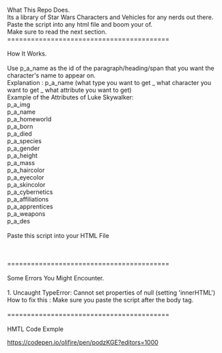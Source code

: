 What This Repo Does.<br>
Its a library of Star Wars Characters and Vehicles for any nerds out there.<br>
Paste the script into any html file and boom your of.<br>
Make sure to read the next section.<br>
=========================================<br>
<br>
How It Works.<br>
<br>
Use p_a_name as the id of the paragraph/heading/span that you want the character's name to appear on. <br>
Explanation : p_a_name (what type you want to get _ what character you want to get _ what attribute you want to get)
<br>
Example of the Attributes of Luke Skywalker:<br>
p_a_img<br>
p_a_name<br>
p_a_homeworld<br>
p_a_born<br>
p_a_died<br>
p_a_species<br>
p_a_gender<br>
p_a_height<br>
p_a_mass<br>
p_a_haircolor<br>
p_a_eyecolor<br>
p_a_skincolor<br>
p_a_cybernetics<br>
p_a_affiliations<br>
p_a_apprentices<br>
p_a_weapons<br>
p_a_des<br>
<br>
Paste this script into your HTML File<br>
<script src = "https://cdn.jsdelivr.net/gh/oli-fire/Star-Wars-Databank@main/characters.js"></script><br>
<br>
=========================================<br>
<br>
Some Errors You Might Encounter.<br>
<br>
1. Uncaught TypeError: Cannot set properties of null (setting 'innerHTML')<br>
How to fix this : Make sure you paste the script after the body tag.<br>
<br>
=========================================<br>
<br>
HMTL Code Exmple

https://codepen.io/olifire/pen/podzKGE?editors=1000
